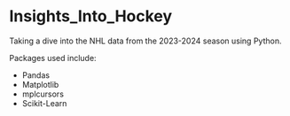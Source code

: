 # Insights_Into_Hockey
Taking a dive into the NHL data from the 2023-2024 season using Python.

Packages used include:
* Pandas
* Matplotlib
* mplcursors
* Scikit-Learn
